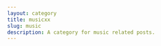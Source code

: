 ```yaml
---
layout: category
title: musicxx
slug: music
description: A category for music related posts.
---
```

